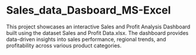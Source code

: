 # Sales_data_Dasboard_MS-Excel
This project showcases an interactive Sales and Profit Analysis Dashboard built using the dataset Sales and Profit Data.xlsx. The dashboard provides data-driven insights into sales performance, regional trends, and profitability across various product categories.
